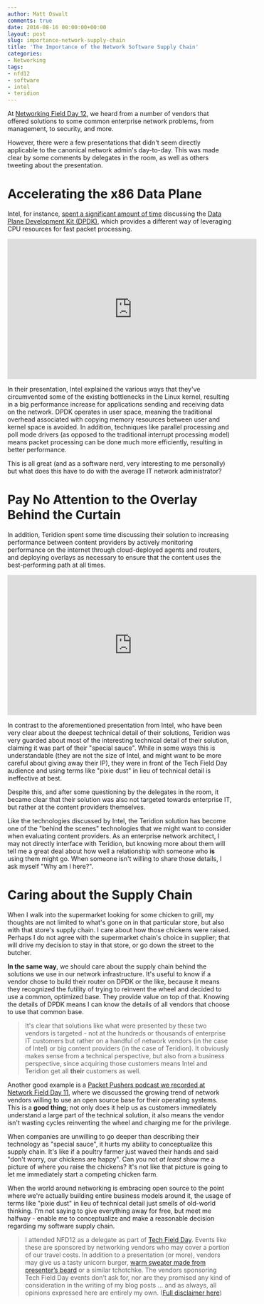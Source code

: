 ```yaml
---
author: Matt Oswalt
comments: true
date: 2016-08-16 00:00:00+00:00
layout: post
slug: importance-network-supply-chain
title: 'The Importance of the Network Software Supply Chain'
categories:
- Networking
tags:
- nfd12
- software
- intel
- teridion
---
```


At [Networking Field Day 12](http://techfieldday.com/event/nfd12/), we heard from a number of vendors that offered solutions to some common enterprise network problems, from management, to security, and more. 

However, there were a few presentations that didn't seem directly applicable to the canonical network admin's day-to-day. This was made clear by some comments by delegates in the room, as well as others tweeting about the presentation.

# Accelerating the x86 Data Plane

Intel, for instance, [spent a significant amount of time](http://techfieldday.com/appearance/intel-presents-at-networking-field-day-12/) discussing the [Data Plane Development Kit (DPDK)](http://dpdk.org/), which provides a different way of leveraging CPU resources for fast packet processing.

<div style="text-align:center;"><iframe width="560" height="315" src="https://www.youtube.com/embed/t9AERPGqEvQ" frameborder="0" allowfullscreen></iframe></div>

In their presentation, Intel explained the various ways that they've circumvented some of the existing bottlenecks in the Linux kernel, resulting in a big performance increase for applications sending and receiving data on the network. DPDK operates in user space, meaning the traditional overhead associated with copying memory resources between user and kernel space is avoided. In addition, techniques like parallel processing and poll mode drivers (as opposed to the traditional interrupt processing model) means packet processing can be done much more efficiently, resulting in better performance.

This is all great (and as a software nerd, very interesting to me personally) but what does this have to do with the average IT network administrator?

# Pay No Attention to the Overlay Behind the Curtain

In addition, Teridion spent some time discussing their solution to increasing performance between content providers by actively monitoring performance on the internet through cloud-deployed agents and routers, and deploying overlays as necessary to ensure that the content uses the best-performing path at all times.

<div style="text-align:center;"><iframe width="560" height="315" src="https://www.youtube.com/embed/gkKrfT99ctI" frameborder="0" allowfullscreen></iframe></div>

In contrast to the aforementioned presentation from Intel, who have been very clear about the deepest technical detail of their solutions, Teridion was very guarded about most of the interesting technical detail of their solution, claiming it was part of their "special sauce". While in some ways this is understandable (they are not the size of Intel, and might want to be more careful about giving away their IP), they were in front of the Tech Field Day audience and using terms like "pixie dust" in lieu of technical detail is ineffective at best.

Despite this, and after some questioning by the delegates in the room, it became clear that their solution was also not targeted towards enterprise IT, but rather at the content providers themselves.

Like the technologies discussed by Intel, the Teridion solution has become one of the "behind the scenes" technologies that we might want to consider when evaluating content providers. As an enterprise network architect, I may not directly interface with Teridion, but knowing more about them will tell me a great deal about how well a relationship with someone who __is__ using them might go. When someone isn't willing to share those details, I ask myself "Why am I here?".

# Caring about the Supply Chain

When I walk into the supermarket looking for some chicken to grill, my thoughts are not limited to what's gone on in that particular store, but also with that store's supply chain. I care about how those chickens were raised. Perhaps I do not agree with the supermarket chain's choice in supplier; that will drive my decision to stay in that store, or go down the street to the butcher.

__In the same way__, we should care about the supply chain behind the solutions we use in our network infrastructure. It's useful to know if a vendor chose to build their router on DPDK or the like, because it means they recognized the futility of trying to reinvent the wheel and decided to use a common, optimized base. They provide value on top of that. Knowing the details of DPDK means I can know the details of all vendors that choose to use that common base.

> It's clear that solutions like what were presented by these two vendors is targeted - not at the hundreds or thousands of enterprise IT customers but rather on a handful of network vendors (in the case of Intel) or big content providers (in the case of Teridion). It obviously makes sense from a technical perspective, but also from a business perspective, since acquiring those customers means Intel and Teridion get all __their__ customers as well.

Another good example is a [Packet Pushers podcast we recorded at Network Field Day 11](https://www.youtube.com/watch?v=ufGolasNmak), where we discussed the growing trend of network vendors willing to use an open source base for their operating systems. This is a __good thing__; not only does it help us as customers immediately understand a large part of the technical solution, it also means the vendor isn't wasting cycles reinventing the wheel and charging me for the privilege.

When companies are unwilling to go deeper than describing their technology as "special sauce", it hurts my ability to conceptualize this supply chain. It's like if a poultry farmer just waved their hands and said "don't worry, our chickens are happy". Can you not _at least_ show me a picture of where you raise the chickens? It's not like that picture is going to let me immediately start a competing chicken farm.

When the world around networking is embracing open source to the point where we're actually building entire business models around it, the usage of terms like "pixie dust" in lieu of technical detail just smells of old-world thinking. I'm not saying to give everything away for free, but meet me halfway - enable me to conceptualize and make a reasonable decision regarding my software supply chain.

> I attended NFD12 as a delegate as part of [Tech Field Day](http://techfieldday.com/about/). Events like these are sponsored by networking vendors who may cover a portion of our travel costs. In addition to a presentation (or more), vendors may give us a tasty unicorn burger, [warm sweater made from presenter’s beard](http://www.youtube.com/watch?v=oQrJk9JzW8o) or a similar tchotchke. The vendors sponsoring Tech Field Day events don’t ask for, nor are they promised any kind of consideration in the writing of my blog posts … and as always, all opinions expressed here are entirely my own. ([Full disclaimer here](https://keepingitclassless.net/disclaimers/))
